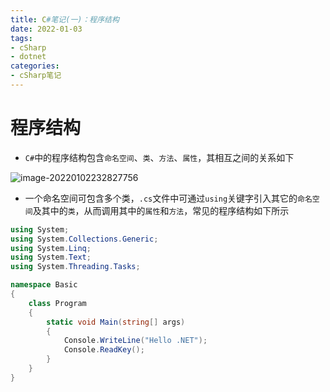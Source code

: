 ```yaml
---
title: C#笔记(一)：程序结构
date: 2022-01-03
tags:
- cSharp
- dotnet
categories:
- cSharp笔记
---
```


# 程序结构

- `C#`中的程序结构包含`命名空间`、`类`、`方法`、`属性`，其相互之间的关系如下

![image-20220102232827756](https://s2.loli.net/2022/01/02/G2haZpAy6Yw3Ble.png)
<br>


- 一个命名空间可包含多个类，`.cs`文件中可通过`using`关键字引入其它的`命名空间`及其中的`类`，从而调用其中的`属性`和`方法`，常见的程序结构如下所示

```C#
using System;
using System.Collections.Generic;
using System.Linq;
using System.Text;
using System.Threading.Tasks;

namespace Basic
{
    class Program
    {
        static void Main(string[] args)
        {
            Console.WriteLine("Hello .NET");
            Console.ReadKey();
        }
    }
}
```

